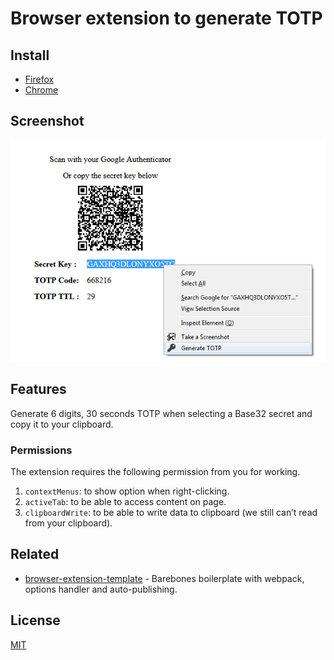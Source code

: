 # Browser extension to generate TOTP

## Install

* [Firefox](https://addons.mozilla.org/en-US/firefox/addon/totp-in-a-click-public/)
* [Chrome](https://chrome.google.com/webstore/detail/totp-in-a-click/cdhkohjbbelomjjklfejennombggbbkk)

## Screenshot

![screenshot](media/preview.png)

## Features

Generate 6 digits, 30 seconds TOTP when selecting a Base32 secret and copy it to your clipboard.

### Permissions

The extension requires the following permission from you for working.

1. `contextMenus`: to show option when right-clicking.
2. `activeTab`: to be able to access content on page.
3. `clipboardWrite`: to be able to write data to clipboard (we still can’t read from your clipboard).

## Related

- [browser-extension-template](https://github.com/notlmn/browser-extension-template) - Barebones boilerplate with webpack, options handler and auto-publishing.

## License

[MIT](license)
